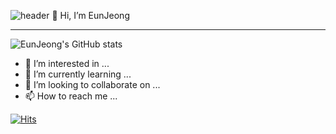 ![header](https://capsule-render.vercel.app/api?type=waving&height=150)
👋 Hi, I’m EunJeong
_______________

![EunJeong's GitHub stats](https://github-readme-stats.vercel.app/api?username=hej6853&theme=dracula&show_icons=true)


- 👀 I’m interested in ...
- 🌱 I’m currently learning ...
- 💞️ I’m looking to collaborate on ...
- 📫 How to reach me ...

<!---
hej6853/hej6853 is a ✨ special ✨ repository because its `README.md` (this file) appears on your GitHub profile.
You can click the Preview link to take a look at your changes.
--->
[![Hits](https://hits.seeyoufarm.com/api/count/incr/badge.svg?url=https%3A%2F%2Fgithub.com%2Fgjbae1212%2Fhit-counter&count_bg=%23DB9FFF&title_bg=%237A598E&icon=civicrm.svg&icon_color=%23E7E7E7&title=hits&edge_flat=false)](https://hits.seeyoufarm.com)

